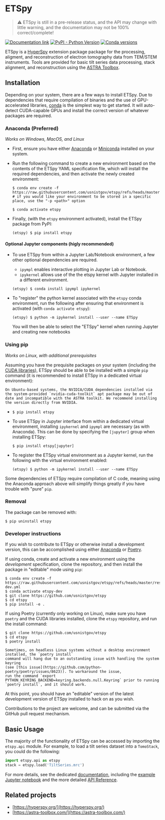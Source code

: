 # ETSpy

> ⚠️ ETSpy is still in a pre-release status, and the API may change with little warning, and
> the documentation may not be 100% correct/complete!

[![Documentation link](https://img.shields.io/badge/Documentation-blue?logo=readthedocs&logoColor=white&labelColor=gray)](https://pages.nist.gov/etspy)
[![PyPI - Python Version](https://img.shields.io/pypi/pyversions/etspy)](https://pypi.org/project/etspy/)
[![Conda versions](https://img.shields.io/conda/pn/conda-forge/etspy)](https://anaconda.org/conda-forge/etspy)

ETSpy is a [HyperSpy](https://hyperspy.org) extension package package for the processing, aligment, and reconstruction
of electron tomography data from TEM/STEM instruments. Tools are provided for basic 
tilt series data processing, stack alignment, and reconstruction using the
[ASTRA Toolbox](https://astra-toolbox.com/).

## Installation

Depending on your system, there are a few ways to install ETSpy. Due to 
dependencies that require compilation of binaries and the use of GPU-accelerated
libraries, [conda](https://anaconda.org/anaconda/conda) is the simplest way to
get started. It will auto-detect CUDA-capable GPUs and install the correct version
of whatever packages are required.

### Anaconda (Preferred)

  *Works on Windows, MacOS, and Linux*

  * First, ensure you have either [Anaconda](https://www.anaconda.com/download/success)
    or [Miniconda](https://docs.anaconda.com/miniconda/) installed on your system.

  * Run the following command to create a new environment based on the contents
    of the ETSpy YAML specification file, which will install the required dependencies,
    and then activate the newly created environment:
    
    ```shell
    $ conda env create -f https://raw.githubusercontent.com/usnistgov/etspy/refs/heads/master/resources/etspy.yml
    # if you would like your environment to be stored in a specific place, use the "-p <path>" option
    
    $ conda activate etspy
    ```

  * Finally, (with the `etspy` environment activated), install the ETSpy package
    from PyPI:

    ```shell
    (etspy) $ pip install etspy
    ``` 

####  Optional Jupyter components (higly recommended)

  * To use ETSpy from within a Jupyter Lab/Notebook environment, a few other optional 
    dependencies are required.
    * `ipympl` enables interactive plotting in Jupyter Lab or Notebook.  
    * `ipykernel` allows use of the the etspy kernel with Jupyter installed in a different environment. 

    ```shell
    (etspy) $ conda install ipympl ipykernel
    ```

  * To "register" the python kernel associated with the `etspy` conda environment, run
    the following after ensuring that environment is activated (with `conda activate etspy`):

    ```shell
    (etspy) $ python -m ipykernel install --user --name ETSpy
    ```

    You will then be able to select the "ETSpy" kernel when running Jupyter and creating new
    notebooks

###  Using pip

  *Works on Linux, with additional prerequisites*

  Assuming you have the prequisite packages on your system (including
  the [CUDA libraries](https://docs.nvidia.com/cuda/cuda-installation-guide-linux/index.html)),
  ETSpy should be able to be installed with a simple `pip` command (it is recommended to install
  ETSpy in a dedicated virtual environment):

  ```{tip}
  On Ubuntu-based systems, the NVIDIA/CUDA dependencies installed via the system-provided `nvidia-cuda-toolkit` apt package may be out of date and incompatible with the ASTRA toolkit. We recommend installing the version directly from NVIDIA.
  ```

  * ```shell
    $ pip install etspy
    ```

  * To use ETSpy in Jupyter interface from within a dedicated virtual environment, installing
    `ipykernel` and `ipympl` are necessary (as with Anaconda). This can be done by specifying
    the `[jupyter]` group when installing ETSpy:

    ```shell
    $ pip install etspy[jupyter]
    ```

  * To register the ETSpy virtual environment as a Jupyter kernel, run the following with
    the virtual environment enabled:

    ```shell
    (etspy) $ python -m ipykernel install --user --name ETSpy
    ```

  Some dependencies of ETSpy require compilation of C code, meaning using the Anaconda approach
  above will simplify things greatly if you have trouble with "pure" `pip`.

### Removal

The package can be removed with:

```shell
$ pip uninstall etspy
```

### Developer instructions

If you wish to contribute to ETSpy or otherwise install a development version,
this can be accomplished using either [Anaconda](https://www.anaconda.com/download/success)
or [Poetry](https://python-poetry.org).

If using conda, create and activate a new environment using the *development* specification,
clone the repository, and then install the package in "editable" mode using `pip`:

```shell
$ conda env create -f https://raw.githubusercontent.com/usnistgov/etspy/refs/heads/master/resources/etspy-dev.yml
$ conda activate etspy-dev
$ git clone https://github.com/usnistgov/etspy
$ cd etspy
$ pip install -e .
```

If using Poetry (currently only working on Linux), make sure you have `poetry` and the
CUDA libraries installed, clone the `etspy` repository, and run the install command:

```shell
$ git clone https://github.com/usnistgov/etspy
$ cd etspy
$ poetry install
```

```{note}
Sometimes, on headless Linux systems without a desktop environment installed, the `poetry install`
command will hang due to an outstanding issue with handling the system keyring
(see [this issue](https://github.com/python-poetry/poetry/issues/8623)). To workaround the issue,
run the command `export PYTHON_KEYRING_BACKEND=keyring.backends.null.Keyring` prior to running
`poetry install`, and it should work. 
```

At this point, you should have an "editable" version of the latest development
version of ETSpy installed to hack on as you wish.

Contributions to the project are welcome, and can be submitted via the GitHub pull
request mechanism.

## Basic Usage

The majority of the functionality of ETSpy can be accessed by importing the `etspy.api` module.
For example, to load a tilt series dataset into a `TomoStack`, you could do the following:

```python
import etspy.api as etspy
stack = etspy.load('TiltSeries.mrc')
```

For more details, see the dedicated [documentation](https://pages.nist.gov/etspy), including
the [example Jupyter notebook](https://pages.nist.gov/etspy/examples) and the more detailed
[API Reference](https://pages.nist.gov/etspy/api).

## Related projects

- [https://hyperspy.org/](https://hyperspy.org/)
- [https://astra-toolbox.com/](https://astra-toolbox.com/)
